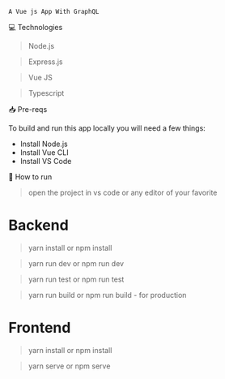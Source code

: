 `A Vue js App With GraphQL`

💻 Technologies

> Node.js

> Express.js 

> Vue JS

> Typescript

📥 Pre-reqs

To build and run this app locally you will need a few things:

- Install Node.js
- Install Vue CLI
- Install VS Code

👷 How to run

> open the project in vs code or any editor of your favorite

# Backend

> yarn install or npm install

> yarn run dev or npm run dev

> yarn run test or npm run test

> yarn run build or npm run build - for production

# Frontend

> yarn install or npm install

> yarn serve or npm serve
